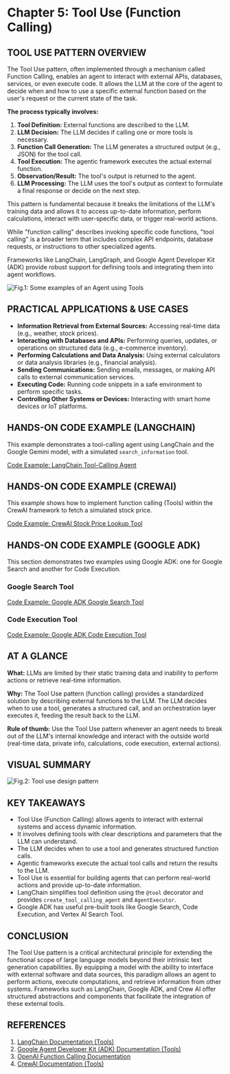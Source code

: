 # Chapter 5: Tool Use (Function Calling)

## TOOL USE PATTERN OVERVIEW

The Tool Use pattern, often implemented through a mechanism called Function Calling, enables an agent to interact with external APIs, databases, services, or even execute code. It allows the LLM at the core of the agent to decide when and how to use a specific external function based on the user's request or the current state of the task.

**The process typically involves:**
1.  **Tool Definition:** External functions are described to the LLM.
2.  **LLM Decision:** The LLM decides if calling one or more tools is necessary.
3.  **Function Call Generation:** The LLM generates a structured output (e.g., JSON) for the tool call.
4.  **Tool Execution:** The agentic framework executes the actual external function.
5.  **Observation/Result:** The tool's output is returned to the agent.
6.  **LLM Processing:** The LLM uses the tool's output as context to formulate a final response or decide on the next step.

This pattern is fundamental because it breaks the limitations of the LLM's training data and allows it to access up-to-date information, perform calculations, interact with user-specific data, or trigger real-world actions.

While "function calling" describes invoking specific code functions, "tool calling" is a broader term that includes complex API endpoints, database requests, or instructions to other specialized agents.

Frameworks like LangChain, LangGraph, and Google Agent Developer Kit (ADK) provide robust support for defining tools and integrating them into agent workflows.

![Fig.1: Some examples of an Agent using Tools](placeholder_for_fig1)

## PRACTICAL APPLICATIONS & USE CASES

-   **Information Retrieval from External Sources:** Accessing real-time data (e.g., weather, stock prices).
-   **Interacting with Databases and APIs:** Performing queries, updates, or operations on structured data (e.g., e-commerce inventory).
-   **Performing Calculations and Data Analysis:** Using external calculators or data analysis libraries (e.g., financial analysis).
-   **Sending Communications:** Sending emails, messages, or making API calls to external communication services.
-   **Executing Code:** Running code snippets in a safe environment to perform specific tasks.
-   **Controlling Other Systems or Devices:** Interacting with smart home devices or IoT platforms.

## HANDS-ON CODE EXAMPLE (LANGCHAIN)

This example demonstrates a tool-calling agent using LangChain and the Google Gemini model, with a simulated `search_information` tool.

[Code Example: LangChain Tool-Calling Agent](../snippets/tool-use-langchain-search-information.py)

## HANDS-ON CODE EXAMPLE (CREWAI)

This example shows how to implement function calling (Tools) within the CrewAI framework to fetch a simulated stock price.

[Code Example: CrewAI Stock Price Lookup Tool](../snippets/tool-use-crewai-stock-price-lookup.py)

## HANDS-ON CODE EXAMPLE (GOOGLE ADK)

This section demonstrates two examples using Google ADK: one for Google Search and another for Code Execution.

### Google Search Tool

[Code Example: Google ADK Google Search Tool](../snippets/tool-use-google-adk-google-search.py)

### Code Execution Tool

[Code Example: Google ADK Code Execution Tool](../snippets/tool-use-google-adk-code-execution.py)

## AT A GLANCE

**What:** LLMs are limited by their static training data and inability to perform actions or retrieve real-time information.

**Why:** The Tool Use pattern (function calling) provides a standardized solution by describing external functions to the LLM. The LLM decides when to use a tool, generates a structured call, and an orchestration layer executes it, feeding the result back to the LLM.

**Rule of thumb:** Use the Tool Use pattern whenever an agent needs to break out of the LLM's internal knowledge and interact with the outside world (real-time data, private info, calculations, code execution, external actions).

## VISUAL SUMMARY

![Fig.2: Tool use design pattern](placeholder_for_fig2)

## KEY TAKEAWAYS

*   Tool Use (Function Calling) allows agents to interact with external systems and access dynamic information.
*   It involves defining tools with clear descriptions and parameters that the LLM can understand.
*   The LLM decides when to use a tool and generates structured function calls.
*   Agentic frameworks execute the actual tool calls and return the results to the LLM.
*   Tool Use is essential for building agents that can perform real-world actions and provide up-to-date information.
*   LangChain simplifies tool definition using the `@tool` decorator and provides `create_tool_calling_agent` and `AgentExecutor`.
*   Google ADK has useful pre-built tools like Google Search, Code Execution, and Vertex AI Search Tool.

## CONCLUSION

The Tool Use pattern is a critical architectural principle for extending the functional scope of large language models beyond their intrinsic text generation capabilities. By equipping a model with the ability to interface with external software and data sources, this paradigm allows an agent to perform actions, execute computations, and retrieve information from other systems. Frameworks such as LangChain, Google ADK, and Crew AI offer structured abstractions and components that facilitate the integration of these external tools.

## REFERENCES

1.  [LangChain Documentation (Tools)](https://python.langchain.com/docs/integrations/tools/)
2.  [Google Agent Developer Kit (ADK) Documentation (Tools)](https://google.github.io/adk-docs/tools/)
3.  [OpenAI Function Calling Documentation](https://platform.openai.com/docs/guides/function-calling)
4.  [CrewAI Documentation (Tools)](https://docs.crewai.com/concepts/tools)
